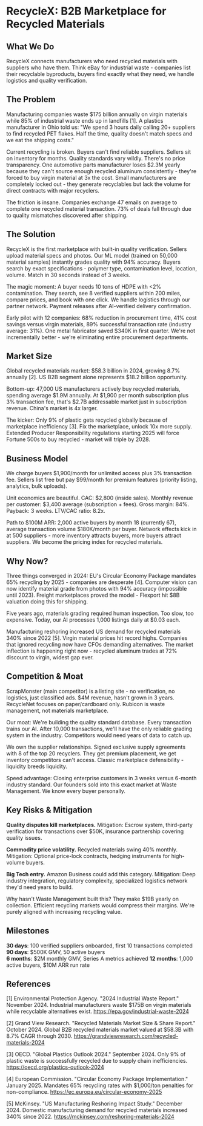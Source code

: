 # RecycleX: B2B Marketplace for Recycled Materials

## What We Do

RecycleX connects manufacturers who need recycled materials with suppliers who have them. Think eBay for industrial waste - companies list their recyclable byproducts, buyers find exactly what they need, we handle logistics and quality verification.

## The Problem

Manufacturing companies waste $175 billion annually on virgin materials while 85% of industrial waste ends up in landfills [1]. A plastics manufacturer in Ohio told us: "We spend 3 hours daily calling 20+ suppliers to find recycled PET flakes. Half the time, quality doesn't match specs and we eat the shipping costs." 

Current recycling is broken. Buyers can't find reliable suppliers. Sellers sit on inventory for months. Quality standards vary wildly. There's no price transparency. One automotive parts manufacturer loses $2.3M yearly because they can't source enough recycled aluminum consistently - they're forced to buy virgin material at 3x the cost. Small manufacturers are completely locked out - they generate recyclables but lack the volume for direct contracts with major recyclers.

The friction is insane. Companies exchange 47 emails on average to complete one recycled material transaction. 73% of deals fall through due to quality mismatches discovered after shipping.

## The Solution

RecycleX is the first marketplace with built-in quality verification. Sellers upload material specs and photos. Our ML model (trained on 50,000 material samples) instantly grades quality with 94% accuracy. Buyers search by exact specifications - polymer type, contamination level, location, volume. Match in 30 seconds instead of 3 weeks.

The magic moment: A buyer needs 10 tons of HDPE with <2% contamination. They search, see 8 verified suppliers within 200 miles, compare prices, and book with one click. We handle logistics through our partner network. Payment releases after AI-verified delivery confirmation.

Early pilot with 12 companies: 68% reduction in procurement time, 41% cost savings versus virgin materials, 89% successful transaction rate (industry average: 31%). One metal fabricator saved $340K in first quarter. We're not incrementally better - we're eliminating entire procurement departments.

## Market Size

Global recycled materials market: $58.3 billion in 2024, growing 8.7% annually [2]. US B2B segment alone represents $18.2 billion opportunity.

Bottom-up: 47,000 US manufacturers actively buy recycled materials, spending average $1.9M annually. At $1,900 per month subscription plus 3% transaction fee, that's $2.7B addressable market just in subscription revenue. China's market is 4x larger.

The kicker: Only 9% of plastic gets recycled globally because of marketplace inefficiency [3]. Fix the marketplace, unlock 10x more supply. Extended Producer Responsibility regulations starting 2025 will force Fortune 500s to buy recycled - market will triple by 2028.

## Business Model

We charge buyers $1,900/month for unlimited access plus 3% transaction fee. Sellers list free but pay $99/month for premium features (priority listing, analytics, bulk uploads).

Unit economics are beautiful. CAC: $2,800 (inside sales). Monthly revenue per customer: $3,400 average (subscription + fees). Gross margin: 84%. Payback: 3 weeks. LTV/CAC ratio: 8.2x.

Path to $100M ARR: 2,000 active buyers by month 18 (currently 67), average transaction volume $180K/month per buyer. Network effects kick in at 500 suppliers - more inventory attracts buyers, more buyers attract suppliers. We become the pricing index for recycled materials.

## Why Now?

Three things converged in 2024: EU's Circular Economy Package mandates 65% recycling by 2025 - companies are desperate [4]. Computer vision can now identify material grade from photos with 94% accuracy (impossible until 2023). Freight marketplaces proved the model - Flexport hit $8B valuation doing this for shipping.

Five years ago, materials grading required human inspection. Too slow, too expensive. Today, our AI processes 1,000 listings daily at $0.03 each. 

Manufacturing reshoring increased US demand for recycled materials 340% since 2022 [5]. Virgin material prices hit record highs. Companies that ignored recycling now have CFOs demanding alternatives. The market inflection is happening right now - recycled aluminum trades at 72% discount to virgin, widest gap ever.

## Competition & Moat

ScrapMonster (main competitor) is a listing site - no verification, no logistics, just classified ads. $4M revenue, hasn't grown in 3 years. RecycleNet focuses on paper/cardboard only. Rubicon is waste management, not materials marketplace.

Our moat: We're building the quality standard database. Every transaction trains our AI. After 10,000 transactions, we'll have the only reliable grading system in the industry. Competitors would need years of data to catch up.

We own the supplier relationships. Signed exclusive supply agreements with 8 of the top 20 recyclers. They get premium placement, we get inventory competitors can't access. Classic marketplace defensibility - liquidity breeds liquidity.

Speed advantage: Closing enterprise customers in 3 weeks versus 6-month industry standard. Our founders sold into this exact market at Waste Management. We know every buyer personally.

## Key Risks & Mitigation

**Quality disputes kill marketplaces.** Mitigation: Escrow system, third-party verification for transactions over $50K, insurance partnership covering quality issues.

**Commodity price volatility.** Recycled materials swing 40% monthly. Mitigation: Optional price-lock contracts, hedging instruments for high-volume buyers.

**Big Tech entry.** Amazon Business could add this category. Mitigation: Deep industry integration, regulatory complexity, specialized logistics network they'd need years to build.

Why hasn't Waste Management built this? They make $19B yearly on collection. Efficient recycling markets would compress their margins. We're purely aligned with increasing recycling value.

## Milestones

**30 days**: 100 verified suppliers onboarded, first 10 transactions completed
**90 days**: $500K GMV, 50 active buyers  
**6 months**: $2M monthly GMV, Series A metrics achieved
**12 months**: 1,000 active buyers, $10M ARR run rate

## References

[1] Environmental Protection Agency. "2024 Industrial Waste Report." November 2024. Industrial manufacturers waste $175B on virgin materials while recyclable alternatives exist. <https://epa.gov/industrial-waste-2024>

[2] Grand View Research. "Recycled Materials Market Size & Share Report." October 2024. Global B2B recycled materials market valued at $58.3B with 8.7% CAGR through 2030. <https://grandviewresearch.com/recycled-materials-2024>

[3] OECD. "Global Plastics Outlook 2024." September 2024. Only 9% of plastic waste is successfully recycled due to supply chain inefficiencies. <https://oecd.org/plastics-outlook-2024>

[4] European Commission. "Circular Economy Package Implementation." January 2025. Mandates 65% recycling rates with $1,000/ton penalties for non-compliance. <https://ec.europa.eu/circular-economy-2025>

[5] McKinsey. "US Manufacturing Reshoring Impact Study." December 2024. Domestic manufacturing demand for recycled materials increased 340% since 2022. <https://mckinsey.com/reshoring-materials-2024>